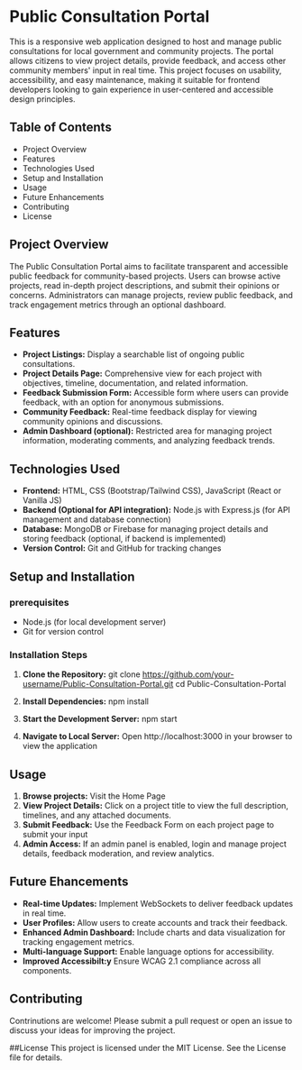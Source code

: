 # Public Consultation Portal

This is a responsive web application designed to host and manage public consultations for local government and community projects. The portal allows citizens to view project details, provide feedback, and access other community members' input in real time. This project focuses on usability, accessibility, and easy maintenance, making it suitable for frontend developers looking to gain experience in user-centered and accessible design principles.

## Table of Contents

- Project Overview
- Features
- Technologies Used
- Setup and Installation
- Usage
- Future Enhancements
- Contributing
- License

## Project Overview

The Public Consultation Portal aims to facilitate transparent and accessible public feedback for community-based projects. Users can browse active projects, read in-depth project descriptions, and submit their opinions or concerns. Administrators can manage projects, review public feedback, and track engagement metrics through an optional dashboard.

## Features

- **Project Listings:** Display a searchable list of ongoing public consultations.
- **Project Details Page:** Comprehensive view for each project with objectives, timeline, documentation, and related information.
- **Feedback Submission Form:** Accessible form where users can provide feedback, with an option for anonymous submissions.
- **Community Feedback:** Real-time feedback display for viewing community opinions and discussions.
- **Admin Dashboard (optional):** Restricted area for managing project information, moderating comments, and analyzing feedback trends.

## Technologies Used

- **Frontend:** HTML, CSS (Bootstrap/Tailwind CSS), JavaScript (React or Vanilla JS)
- **Backend (Optional for API integration):** Node.js with Express.js (for API management and database connection)
- **Database:** MongoDB or Firebase for managing project details and storing feedback (optional, if backend is implemented)
- **Version Control:** Git and GitHub for tracking changes

## Setup and Installation

### prerequisites

- Node.js (for local development server)
- Git for version control

### Installation Steps

1. **Clone the Repository:**
   git clone https://github.com/your-username/Public-Consultation-Portal.git
   cd Public-Consultation-Portal

2. **Install Dependencies:**
   npm install

3. **Start the Development Server:**
   npm start

4. **Navigate to Local Server:** Open http://localhost:3000 in your browser to view the application

## Usage

1. **Browse projects:** Visit the Home Page
2. **View Project Details:** Click on a project title to view the full description, timelines, and any attached documents.
3. **Submit Feedback:** Use the Feedback Form on each project page to submit your input
4. **Admin Access:** If an admin panel is enabled, login and manage project details, feedback moderation, and review analytics.

## Future Ehancements

- **Real-time Updates:** Implement WebSockets to deliver feedback updates in real time.
- **User Profiles:** Allow users to create accounts and track their feedback.
- **Enhanced Admin Dashboard:** Include charts and data visualization for tracking engagement metrics.
- **Multi-language Support:** Enable language options for accessibility.
- **Improved Accessibilt:y** Ensure WCAG 2.1 compliance across all components.

## Contributing

Contrinutions are welcome! Please submit a pull request or open an issue to discuss your ideas for improving the project.

##License
This project is licensed under the MIT License. See the License file for details.
